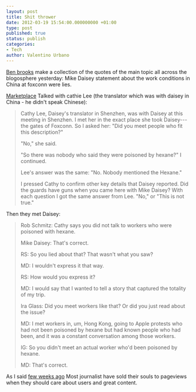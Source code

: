 ```yaml
---
layout: post
title: Shit thrower
date: 2012-03-19 15:54:00.000000000 +01:00
type: post
published: true
status: publish
categories:
- Tech
author: Valentino Urbano 
---
```


[Ben brooks][0] make a collection of the quotes of the main topic all across the blogosphere yesterday: Mike Daisey statement about the work conditions in China at foxconn were lies.

  
[Marketplace][1] Talked with cathie Lee (the translator which was with daisey in China - he didn't speak Chinese):

> Cathy Lee, Daisey's translator in Shenzhen, was with Daisey at this meeting in Shenzhen. I met her in the exact place she took Daisey---the gates of Foxconn. So I asked her: "Did you meet people who fit this description?"
> 
> "No," she said.
> 
> "So there was nobody who said they were poisoned by hexane?" I continued.
> 
> Lee's answer was the same: "No. Nobody mentioned the Hexane."
> 
> I pressed Cathy to confirm other key details that Daisey reported. Did the guards have guns when you came here with Mike Daisey? With each question I got the same answer from Lee. "No," or "This is not true."

Then they met Daisey:

> Rob Schmitz: Cathy says you did not talk to workers who were poisoned with hexane.
> 
> Mike Daisey: That's correct.
> 
> RS: So you lied about that? That wasn't what you saw?
> 
> MD: I wouldn't express it that way.
> 
> RS: How would you express it?
> 
> MD: I would say that I wanted to tell a story that captured the totality of my trip.
> 
> Ira Glass: Did you meet workers like that? Or did you just read about the issue?
> 
> MD: I met workers in, um, Hong Kong, going to Apple protests who had not been poisoned by hexane but had known people who had been, and it was a constant conversation among those workers.
> 
> IG: So you didn't meet an actual worker who'd been poisoned by hexane.
> 
> MD: That's correct.

As I said [few weeks ago][2] Most journalist have sold their souls to pageviews when they should care about users and great content.


[0]:  http://brooksreview.net/2012/03/shit-fan/
[1]: http://www.marketplace.org/topics/life/ieconomy/acclaimed-apple-critic-made-details
[2]: http://anythingapple.altervista.org/2012/03/other-suppositions-are-pointless/